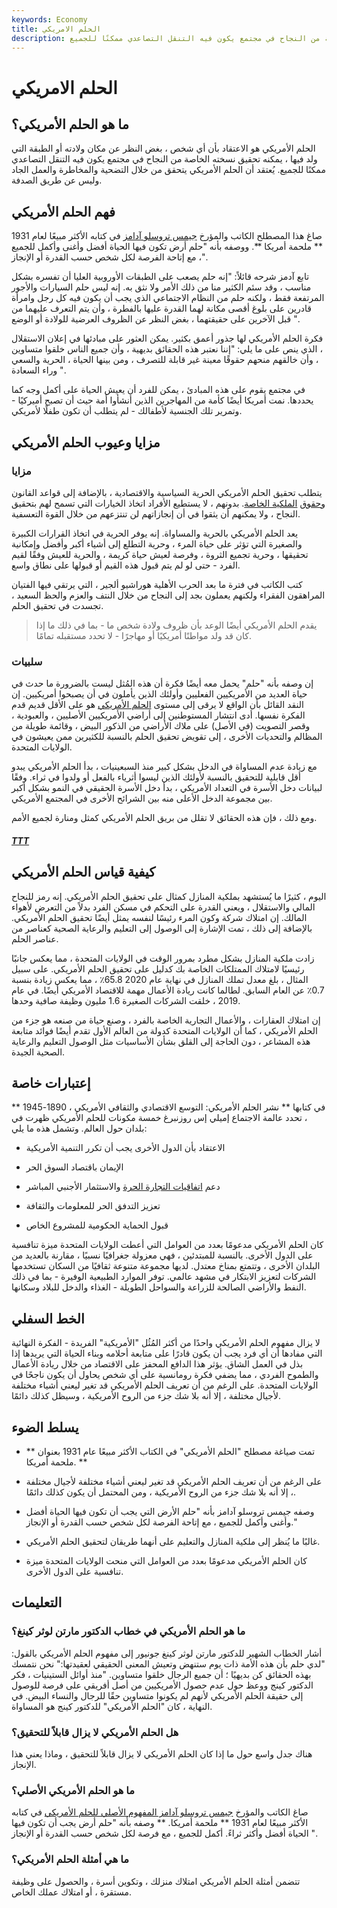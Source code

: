 ```yaml
---
keywords: Economy
title: الحلم الامريكي
description: الحلم الأمريكي هو الاعتقاد بأنه يمكن لأي شخص تحقيق نسخته الخاصة من النجاح في مجتمع يكون فيه التنقل التصاعدي ممكنًا للجميع.
---
```


# الحلم الامريكي
## ما هو الحلم الأمريكي؟

الحلم الأمريكي هو الاعتقاد بأن أي شخص ، بغض النظر عن مكان ولادته أو الطبقة التي ولد فيها ، يمكنه تحقيق نسخته الخاصة من النجاح في مجتمع يكون فيه التنقل التصاعدي ممكنًا للجميع. يُعتقد أن الحلم الأمريكي يتحقق من خلال التضحية والمخاطرة والعمل الجاد وليس عن طريق الصدفة.

## فهم الحلم الأمريكي

صاغ هذا المصطلح الكاتب والمؤرخ [جيمس تروسلو آدامز](/american-dream) في كتابه الأكثر مبيعًا لعام 1931 ** ملحمة أمريكا **. ووصفه بأنه "حلم أرض تكون فيها الحياة أفضل وأغنى وأكمل للجميع ، مع إتاحة الفرصة لكل شخص حسب القدرة أو الإنجاز".

تابع آدمز شرحه قائلاً: "إنه حلم يصعب على الطبقات الأوروبية العليا أن تفسره بشكل مناسب ، وقد سئم الكثير منا من ذلك الأمر ولا نثق به. إنه ليس حلم السيارات والأجور المرتفعة فقط ، ولكنه حلم من النظام الاجتماعي الذي يجب أن يكون فيه كل رجل وامرأة قادرين على بلوغ أقصى مكانة لهما القدرة عليها بالفطرة ، وأن يتم التعرف عليهما من قبل الآخرين على حقيقتهما ، بغض النظر عن الظروف العرضية للولادة أو الوضع ".

فكرة الحلم الأمريكي لها جذور أعمق بكثير. يمكن العثور على مبادئها في إعلان الاستقلال ، الذي ينص على ما يلي: "إننا نعتبر هذه الحقائق بديهية ، وأن جميع الناس خلقوا متساوين ، وأن خالقهم منحهم حقوقًا معينة غير قابلة للتصرف ، ومن بينها الحياة ، الحرية والسعي وراء السعادة ".

في مجتمع يقوم على هذه المبادئ ، يمكن للفرد أن يعيش الحياة على أكمل وجه كما يحددها. نمت أمريكا أيضًا كأمة من المهاجرين الذين أنشأوا أمة حيث أن تصبح أميركيًا - وتمرير تلك الجنسية لأطفالك - لم يتطلب أن تكون طفلًا لأمريكي.

## مزايا وعيوب الحلم الأمريكي

### مزايا

يتطلب تحقيق الحلم الأمريكي الحرية السياسية والاقتصادية ، بالإضافة إلى قواعد القانون [وحقوق](/property_rights) [الملكية الخاصة](/property_rights). بدونهم ، لا يستطيع الأفراد اتخاذ الخيارات التي تسمح لهم بتحقيق النجاح ، ولا يمكنهم أن يثقوا في أن إنجازاتهم لن تنتزعهم من خلال القوة التعسفية.

يعد الحلم الأمريكي بالحرية والمساواة. إنه يوفر الحرية في اتخاذ القرارات الكبيرة والصغيرة التي تؤثر على حياة المرء ، وحرية التطلع إلى أشياء أكبر وأفضل وإمكانية تحقيقها ، وحرية تجميع الثروة ، وفرصة لعيش حياة كريمة ، والحرية للعيش وفقًا لقيم الفرد - حتى لو لم يتم قبول هذه القيم أو قبولها على نطاق واسع.

كتب الكاتب في فترة ما بعد الحرب الأهلية هوراشيو ألجير ، التي يرتقي فيها الفتيان المراهقون الفقراء ولكنهم يعملون بجد إلى النجاح من خلال النتف والعزم والحظ السعيد ، تجسدت في تحقيق الحلم.

> يقدم الحلم الأمريكي أيضًا الوعد بأن ظروف ولادة شخص ما - بما في ذلك ما إذا كان قد ولد مواطنًا أمريكيًا أو مهاجرًا - لا تحدد مستقبله تمامًا.

>

### سلبيات

إن وصفه بأنه "حلم" يحمل معه أيضًا فكرة أن هذه المُثل ليست بالضرورة ما حدث في حياة العديد من الأمريكيين الفعليين وأولئك الذين يأملون في أن يصبحوا أمريكيين. إن النقد القائل بأن الواقع لا يرقى إلى مستوى [الحلم الأمريكي](/middle-class) هو على الأقل قديم قدم الفكرة نفسها. أدى انتشار المستوطنين إلى أراضي الأمريكيين الأصليين ، والعبودية ، وقصر التصويت (في الأصل) على ملاك الأراضي من الذكور البيض ، وقائمة طويلة من المظالم والتحديات الأخرى ، إلى تقويض تحقيق الحلم بالنسبة للكثيرين ممن يعيشون في الولايات المتحدة.

مع زيادة عدم المساواة في الدخل بشكل كبير منذ السبعينيات ، بدأ الحلم الأمريكي يبدو أقل قابلية للتحقيق بالنسبة لأولئك الذين ليسوا أثرياء بالفعل أو ولدوا في ثراء. وفقًا لبيانات دخل الأسرة في التعداد الأمريكي ، بدأ دخل الأسرة الحقيقي في النمو بشكل أكبر بين مجموعة الدخل الأعلى منه بين الشرائح الأخرى في المجتمع الأمريكي.

ومع ذلك ، فإن هذه الحقائق لا تقلل من بريق الحلم الأمريكي كمثل ومنارة لجميع الأمم.

<h5> <a href=""> TTT </a> </h5>

## كيفية قياس الحلم الأمريكي

اليوم ، كثيرًا ما يُستشهد بملكية المنازل كمثال على تحقيق الحلم الأمريكي. إنه رمز للنجاح المالي والاستقلال ، ويعني القدرة على التحكم في مسكن الفرد بدلاً من التعرض لأهواء المالك. إن امتلاك شركة وكون المرء رئيسًا لنفسه يمثل أيضًا تحقيق الحلم الأمريكي. بالإضافة إلى ذلك ، تمت الإشارة إلى الوصول إلى التعليم والرعاية الصحية كعناصر من عناصر الحلم.

زادت ملكية المنازل بشكل مطرد بمرور الوقت في الولايات المتحدة ، مما يعكس جانبًا رئيسيًا لامتلاك الممتلكات الخاصة بك كدليل على تحقيق الحلم الأمريكي. على سبيل المثال ، بلغ معدل تملك المنازل في نهاية عام 2020 65.8٪ ، مما يعكس زيادة بنسبة 0.7٪ عن العام السابق. لطالما كانت ريادة الأعمال مهمة للاقتصاد الأمريكي أيضًا. في عام 2019 ، خلقت الشركات الصغيرة 1.6 مليون وظيفة صافية وحدها.

إن امتلاك العقارات ، والأعمال التجارية الخاصة بالفرد ، وصنع حياة من صنعه هو جزء من الحلم الأمريكي ، كما أن الولايات المتحدة كدولة من العالم الأول تقدم أيضًا فوائد متابعة هذه المشاعر ، دون الحاجة إلى القلق بشأن الأساسيات مثل الوصول التعليم والرعاية الصحية الجيدة.

## إعتبارات خاصة

في كتابها ** نشر الحلم الأمريكي: التوسع الاقتصادي والثقافي الأمريكي ، 1890-1945 ** ، تحدد عالمة الاجتماع إميلي إس روزنبرغ خمسة مكونات للحلم الأمريكي ظهرت في بلدان حول العالم. وتشمل هذه ما يلي:

- الاعتقاد بأن الدول الأخرى يجب أن تكرر التنمية الأمريكية

- الإيمان باقتصاد السوق الحر

- دعم [اتفاقيات التجارة الحرة](/free-trade) والاستثمار الأجنبي المباشر

- تعزيز التدفق الحر للمعلومات والثقافة

- قبول الحماية الحكومية للمشروع الخاص

كان الحلم الأمريكي مدعومًا بعدد من العوامل التي أعطت الولايات المتحدة ميزة تنافسية على الدول الأخرى. بالنسبة للمبتدئين ، فهي معزولة جغرافيًا نسبيًا ، مقارنة بالعديد من البلدان الأخرى ، وتتمتع بمناخ معتدل. لديها مجموعة متنوعة ثقافيًا من السكان تستخدمها الشركات لتعزيز الابتكار في مشهد عالمي. توفر الموارد الطبيعية الوفيرة - بما في ذلك النفط والأراضي الصالحة للزراعة والسواحل الطويلة - الغذاء والدخل للبلاد وسكانها.

## الخط السفلي

لا يزال مفهوم الحلم الأمريكي واحدًا من أكثر المُثُل "الأمريكية" الفريدة - الفكرة النهائية التي مفادها أن أي فرد يجب أن يكون قادرًا على متابعة أحلامه وبناء الحياة التي يريدها إذا بذل في العمل الشاق. يؤثر هذا الدافع المحفز على الاقتصاد من خلال ريادة الأعمال والطموح الفردي ، مما يضفي فكرة رومانسية على أي شخص يحاول أن يكون ناجحًا في الولايات المتحدة. على الرغم من أن تعريف الحلم الأمريكي قد تغير ليعني أشياء مختلفة لأجيال مختلفة ، إلا أنه بلا شك جزء من الروح الأمريكية ، وسيظل كذلك دائمًا.

## يسلط الضوء

- تمت صياغة مصطلح "الحلم الأمريكي" في الكتاب الأكثر مبيعًا عام 1931 بعنوان ** ملحمة أمريكا. **

- على الرغم من أن تعريف الحلم الأمريكي قد تغير ليعني أشياء مختلفة لأجيال مختلفة ، إلا أنه بلا شك جزء من الروح الأمريكية ، ومن المحتمل أن يكون كذلك دائمًا.

- وصفه جيمس تروسلو آدامز بأنه "حلم الأرض التي يجب أن تكون فيها الحياة أفضل وأغنى وأكمل للجميع ، مع إتاحة الفرصة لكل شخص حسب القدرة أو الإنجاز."

- غالبًا ما يُنظر إلى ملكية المنازل والتعليم على أنهما طريقان لتحقيق الحلم الأمريكي.

- كان الحلم الأمريكي مدعومًا بعدد من العوامل التي منحت الولايات المتحدة ميزة تنافسية على الدول الأخرى.

## التعليمات

### ما هو الحلم الأمريكي في خطاب الدكتور مارتن لوثر كينغ؟

أشار الخطاب الشهير للدكتور مارتن لوثر كينغ جونيور إلى مفهوم الحلم الأمريكي بالقول: "لدي حلم بأن هذه الأمة ذات يوم ستنهض وتعيش المعنى الحقيقي لعقيدتها:" نحن نتمسك بهذه الحقائق كن بديهيًا ؛ أن جميع الرجال خلقوا متساوين. "منذ أوائل الستينيات ، فكر الدكتور كينج ووعظ حول عدم حصول الأمريكيين من أصل أفريقي على فرصة للوصول إلى حقيقة الحلم الأمريكي لأنهم لم يكونوا متساوين حقًا للرجال والنساء البيض. في النهاية ، كان "الحلم الأمريكي" للدكتور كينج هو المساواة.

### هل الحلم الأمريكي لا يزال قابلاً للتحقيق؟

هناك جدل واسع حول ما إذا كان الحلم الأمريكي لا يزال قابلاً للتحقيق ، وماذا يعني هذا الإنجاز.

### ما هو الحلم الأمريكي الأصلي؟

صاغ الكاتب والمؤرخ [جيمس تروسلو آدامز المفهوم الأصلي للحلم الأمريكي](/american-dream) في كتابه الأكثر مبيعًا لعام 1931 ** ملحمة أمريكا. ** وصفه بأنه "حلم أرض يجب أن تكون فيها الحياة أفضل وأكثر ثراءً. أكمل للجميع ، مع فرصة لكل شخص حسب القدرة أو الإنجاز ".

### ما هي أمثلة الحلم الأمريكي؟

تتضمن أمثلة الحلم الأمريكي امتلاك منزلك ، وتكوين أسرة ، والحصول على وظيفة مستقرة ، أو امتلاك عملك الخاص.

